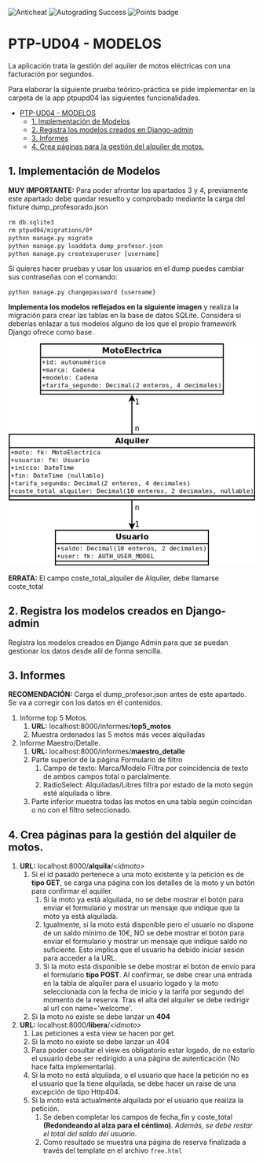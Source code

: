 ![Anticheat](../../actions/workflows/anticheat.yml/badge.svg)
![Autograding Success](../../actions/workflows/classroom.yml/badge.svg)
![Points badge](../../blob/badges/.github/badges/points.svg)
# PTP-UD04 - MODELOS

La aplicación trata la gestión del aquiler de motos eléctricas con una
facturación por segundos.

Para elaborar la siguiente prueba teórico-práctica se pide implementar
en la carpeta de la app ptpupd04 las siguientes funcionalidades.

<!-- TOC -->
- [PTP-UD04 - MODELOS](#ptp-ud04---modelos)
  - [1. Implementación de Modelos](#1-implementación-de-modelos)
  - [2. Registra los modelos creados en Django-admin](#2-registra-los-modelos-creados-en-django-admin)
  - [3. Informes](#3-informes)
  - [4. Crea páginas para la gestión del alquiler de motos.](#4-crea-páginas-para-la-gestión-del-alquiler-de-motos)
<!-- TOC -->

## 1. Implementación de Modelos


**MUY IMPORTANTE:** Para poder afrontar los apartados 3 y 4, previamente este apartado debe
quedar resuelto y comprobado mediante la carga del fixture dump_profesorado.json

```
rm db.sqlite3
rm ptpud04/migrations/0*
python manage.py migrate
python manage.py loaddata dump_profesor.json
python manage.py createsuperuser [username]
```

Si quieres hacer pruebas y usar los usuarios en el dump puedes
cambiar sus contraseñas con el comando:
```
python manage.py changepassword {username}
```


**Implementa los modelos reflejados en la siguiente imagen**
y realiza la migración para crear las tablas
en la base de datos SQLite. Considera si deberías enlazar a
tus modelos alguno de los que el propio framework Django
ofrece como base.

![](Modelos-PTP-UD04.png)

**ERRATA:** El campo coste_total_alquiler de Alquiler, debe llamarse coste_total

## 2. Registra los modelos creados en Django-admin
Registra los modelos creados en Django Admin para que se puedan
gestionar los datos desde allí de forma sencilla.

## 3. Informes

**RECOMENDACIÓN:** Carga el dump_profesor.json antes de este apartado. Se
va a corregir con los datos en él contenidos.

1. Informe top 5 Motos.
   1. **URL:** localhost:8000/informes/**top5_motos** 
   2. Muestra ordenados las 5 motos más veces alquiladas
2. Informe Maestro/Detalle. 
   1. **URL:** localhost:8000/informes/**maestro_detalle** 
   2. Parte superior de la página Formulario de filtro
      1. Campo de texto: Marca/Modelo Filtra por coincidencia de
         texto de ambos campos total o parcialmente.
      2. RadioSelect: Alquiladas/Libres filtra por estado de la 
         moto según esté alquilada o libre.
   3. Parte inferior muestra todas las motos en una tabla según
      coincidan o no con el filtro seleccionado.

## 4. Crea páginas para la gestión del alquiler de motos.

1. **URL:** localhost:8000/**alquila**/_\<idmoto>_
    1. Si el id pasado pertenece a una moto existente y la petición
       es de **tipo GET**, se carga una página con los detalles de la moto y un botón para confirmar el aquiler.
       1. Si la moto ya está alquilada, no se debe mostrar el botón
       para enviar el formulario y mostrar un mensaje que indique
       que la moto ya está alquilada.
       2. Igualmente, si la moto está disponible pero el usuario
       no dispone de un saldo mínimo de 10€, NO se debe mostrar
       el botón para enviar el formulario y mostrar un mensaje 
       que indique saldo no suficiente. Esto implica que el usuario
       ha debido iniciar sesión para acceder a la URL.
       3. Si la moto está disponible se debe mostrar el botón de envío     para el formulario **tipo POST**. Al confirmar, se debe crear una entrada en la tabla de alquiler para el usuario logado y la moto seleccionada con la fecha de inicio y la tarifa por segundo del momento de la reserva. Tras el alta del alquiler se debe redirigir al url con name='welcome'.
    2. Si la moto no existe se debe lanzar un **404**
2. **URL:** localhost:8000/**libera**/_\<idmoto>_
   1. Las peticiones a esta view se hacen por get.
   2. Si la moto no existe se debe lanzar un 404
   3. Para poder cosultar el view es obligatorio estar logado,
      de no estarlo el usuario debe ser redirigido a una página
      de autenticación (No hace falta implementarla).
   4. Si la moto no está alquilada, o el usuario que hace la petición 
      no es el usuario que la tiene alquilada, 
      se debe hacer un raise de una excepción de tipo Http404.
   5. Si la moto está actualmente alquilada por el usuario que
      realiza la petición. 
      1. Se deben completar los campos de fecha_fin y coste_total 
         **(Redondeando al alza para el céntimo)**.
         _Además, se debe restar el total del saldo del usuario_.
      2. Como resultado se muestra una página de reserva finalizada a través del template en el archivo `free.html`